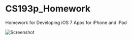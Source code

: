 CS193p_Homework
===============

Homework for Developing iOS 7 Apps for iPhone and iPad

![Screenshot](https://raw.github.com/upbit/CS193p_Homework/master/screenshot/screenshot1.png)
